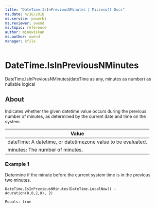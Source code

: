 ```yaml
---
title: "DateTime.IsInPreviousNMinutes | Microsoft Docs"
ms.date: 4/16/2018
ms.service: powerbi
ms.reviewer: owend
ms.topic: reference
author: minewiskan
ms.author: owend
manager: kfile
---
```

# DateTime.IsInPreviousNMinutes
DateTime.IsInPreviousNMinutes(dateTime as any, minutes as number) as nullable logical  
  
## About  
Indicates whether the given datetime value occurs during the previous number of minutes, as determined by the current date and time on the system.  
  
|Value|  
|---------|  
|dateTime: A datetime, or datetimezone value to be evaluated.|  
|minutes: The number of minutes.|  
  
### Example 1  
Determine if the minute before the current system time is in the previous two minutes.  
  
```  
DateTime.IsInPreviousNMinutes(DateTime.LocalNow() - #duration(0,0,2,0), 2)  
```  
  
```  
Equals: true  
```  
